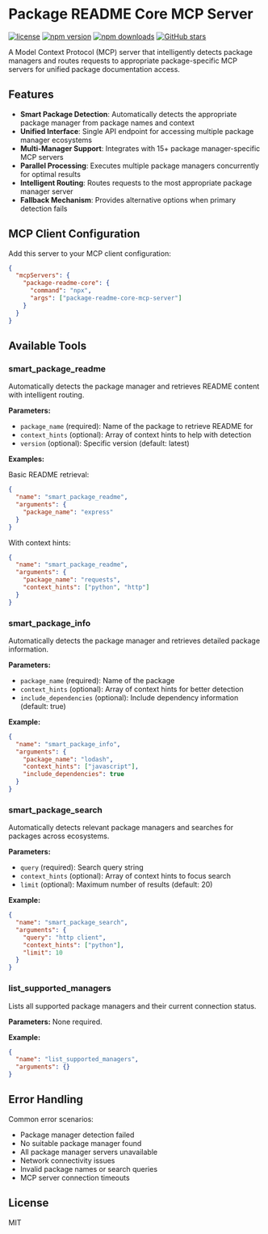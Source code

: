 # Package README Core MCP Server

[![license](https://img.shields.io/npm/l/package-readme-core-mcp-server)](https://github.com/elchika-inc/package-readme-core-mcp-server/blob/main/LICENSE)
[![npm version](https://img.shields.io/npm/v/package-readme-core-mcp-server)](https://www.npmjs.com/package/package-readme-core-mcp-server)
[![npm downloads](https://img.shields.io/npm/dm/package-readme-core-mcp-server)](https://www.npmjs.com/package/package-readme-core-mcp-server)
[![GitHub stars](https://img.shields.io/github/stars/elchika-inc/package-readme-core-mcp-server)](https://github.com/elchika-inc/package-readme-core-mcp-server)

A Model Context Protocol (MCP) server that intelligently detects package managers and routes requests to appropriate package-specific MCP servers for unified package documentation access.

## Features

- **Smart Package Detection**: Automatically detects the appropriate package manager from package names and context
- **Unified Interface**: Single API endpoint for accessing multiple package manager ecosystems
- **Multi-Manager Support**: Integrates with 15+ package manager-specific MCP servers
- **Parallel Processing**: Executes multiple package managers concurrently for optimal results
- **Intelligent Routing**: Routes requests to the most appropriate package manager server
- **Fallback Mechanism**: Provides alternative options when primary detection fails

## MCP Client Configuration

Add this server to your MCP client configuration:

```json
{
  "mcpServers": {
    "package-readme-core": {
      "command": "npx",
      "args": ["package-readme-core-mcp-server"]
    }
  }
}
```

## Available Tools

### smart_package_readme

Automatically detects the package manager and retrieves README content with intelligent routing.

**Parameters:**
- `package_name` (required): Name of the package to retrieve README for
- `context_hints` (optional): Array of context hints to help with detection
- `version` (optional): Specific version (default: latest)

**Examples:**

Basic README retrieval:
```json
{
  "name": "smart_package_readme",
  "arguments": {
    "package_name": "express"
  }
}
```

With context hints:
```json
{
  "name": "smart_package_readme",
  "arguments": {
    "package_name": "requests",
    "context_hints": ["python", "http"]
  }
}
```

### smart_package_info

Automatically detects the package manager and retrieves detailed package information.

**Parameters:**
- `package_name` (required): Name of the package
- `context_hints` (optional): Array of context hints for better detection
- `include_dependencies` (optional): Include dependency information (default: true)

**Example:**
```json
{
  "name": "smart_package_info",
  "arguments": {
    "package_name": "lodash",
    "context_hints": ["javascript"],
    "include_dependencies": true
  }
}
```

### smart_package_search

Automatically detects relevant package managers and searches for packages across ecosystems.

**Parameters:**
- `query` (required): Search query string
- `context_hints` (optional): Array of context hints to focus search
- `limit` (optional): Maximum number of results (default: 20)

**Example:**
```json
{
  "name": "smart_package_search",
  "arguments": {
    "query": "http client",
    "context_hints": ["python"],
    "limit": 10
  }
}
```

### list_supported_managers

Lists all supported package managers and their current connection status.

**Parameters:**
None required.

**Example:**
```json
{
  "name": "list_supported_managers",
  "arguments": {}
}
```

## Error Handling

Common error scenarios:
- Package manager detection failed  
- No suitable package manager found
- All package manager servers unavailable
- Network connectivity issues
- Invalid package names or search queries
- MCP server connection timeouts

## License

MIT
